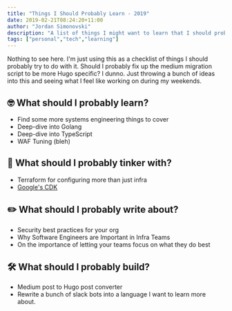 ```yaml
---
title: "Things I Should Probably Learn - 2019"
date: 2019-02-21T08:24:20+11:00
author: "Jordan Simonovski"
description: "A list of things I might want to learn that I should probably maybe maintain."
tags: ["personal","tech","learning"]
---
```


Nothing to see here. I'm just using this as a checklist of things I should probably try to do with it. 
Should I probably fix up the medium migration script to be more Hugo specific? I dunno. Just throwing a bunch of ideas into this and seeing what I feel like working on during my weekends.

## 🤓 What should I probably learn?

- Find some more systems engineering things to cover
- Deep-dive into Golang
- Deep-dive into TypeScript
- WAF Tuning (bleh)

## 🤖 What should I probably tinker with?

- Terraform for configuring more than just infra
- [Google's CDK](https://github.com/google/go-cloud)

## ✏️ What should I probably write about?

- Security best practices for your org
- Why Software Engineers are Important in Infra Teams
- On the importance of letting your teams focus on what they do best

## 🛠 What should I probably build?

- Medium post to Hugo post converter
- Rewrite a bunch of slack bots into a language I want to learn more about.